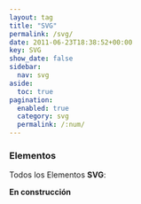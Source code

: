 ```yaml
---
layout: tag
title: "SVG"
permalink: /svg/
date: 2011-06-23T18:38:52+00:00
key: SVG
show_date: false
sidebar:
  nav: svg
aside:
  toc: true
pagination: 
  enabled: true
  category: svg
  permalink: /:num/    
---
```


<h3>Elementos</h3>
Todos los Elementos <strong>SVG</strong>:

<strong>En construcción</strong>